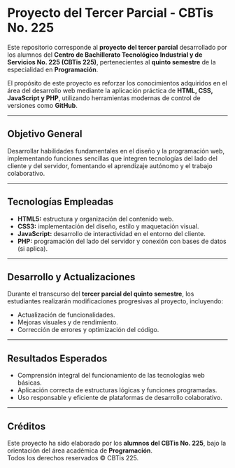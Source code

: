 # Proyecto del Tercer Parcial - CBTis No. 225

Este repositorio corresponde al **proyecto del tercer parcial** desarrollado por los alumnos del **Centro de Bachillerato Tecnológico Industrial y de Servicios No. 225 (CBTis 225)**, pertenecientes al **quinto semestre** de la especialidad en **Programación**.

El propósito de este proyecto es reforzar los conocimientos adquiridos en el área del desarrollo web mediante la aplicación práctica de **HTML, CSS, JavaScript y PHP**, utilizando herramientas modernas de control de versiones como **GitHub**.

---

## Objetivo General
Desarrollar habilidades fundamentales en el diseño y la programación web, implementando funciones sencillas que integren tecnologías del lado del cliente y del servidor, fomentando el aprendizaje autónomo y el trabajo colaborativo.

---

## Tecnologías Empleadas
- **HTML5:** estructura y organización del contenido web.  
- **CSS3:** implementación del diseño, estilo y maquetación visual.  
- **JavaScript:** desarrollo de interactividad en el entorno del cliente.  
- **PHP:** programación del lado del servidor y conexión con bases de datos (si aplica).  

---

## Desarrollo y Actualizaciones
Durante el transcurso del **tercer parcial del quinto semestre**, los estudiantes realizarán modificaciones progresivas al proyecto, incluyendo:
- Actualización de funcionalidades.  
- Mejoras visuales y de rendimiento.  
- Corrección de errores y optimización del código.  

---

## Resultados Esperados
- Comprensión integral del funcionamiento de las tecnologías web básicas.  
- Aplicación correcta de estructuras lógicas y funciones programadas.  
- Uso responsable y eficiente de plataformas de desarrollo colaborativo.  

---

## Créditos
Este proyecto ha sido elaborado por los **alumnos del CBTis No. 225**, bajo la orientación del área académica de **Programación**.  
Todos los derechos reservados © CBTis 225.
